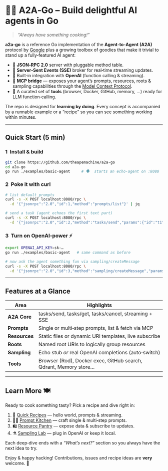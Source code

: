 # 🧑‍🍳 A2A‑Go – Build delightful AI agents in Go  

> *“Always have something cooking!”*

**a2a‑go** is a reference Go implementation of the **Agent‑to‑Agent (A2A)**
protocol by [Google](https://google.github.io/A2A/#/) plus a growing toolbox 
of goodies that make it trivial to stand up a fully‑featured AI agent:

* 🔌 **JSON‑RPC 2.0** server with pluggable method table.
* 📡 **Server‑Sent Events (SSE)** broker for real‑time streaming updates.
* 🧠 Built‑in integration with **OpenAI** (function calling & streaming).
* 📜 **MCP bridge** — exposes your agent’s prompts, resources, roots &
  sampling capabilities through the [Model Context Protocol](https://modelcontextprotocol.io).
* 🔧 A curated set of **tools** (browser, Docker, GitHub, memory, …) ready for
  LLM function‑calling.

The repo is designed for **learning by doing**.  Every concept is accompanied
by a runnable example or a “recipe” so you can see something working within
minutes.

---

## Quick Start (5 min)

### 1  Install & build

```bash
git clone https://github.com/theapemachine/a2a-go
cd a2a-go
go run ./examples/basic-agent     # 🗣️  starts an echo‑agent on :8080
```

### 2  Poke it with curl

```bash
# list default prompts
curl -s -X POST localhost:8080/rpc \
  -d '{"jsonrpc":"2.0","id":1,"method":"prompts/list"}' | jq

# send a task (agent echoes the first text part)
curl -s -X POST localhost:8080/rpc \
  -d '{"jsonrpc":"2.0","id":2,"method":"tasks/send","params":{"id":"t1","message":{"role":"user","parts":[{"type":"text","text":"Hello!"}]}}}' | jq
```

### 3  Turn on OpenAI‑power ⚡️

```bash
export OPENAI_API_KEY=sk‑…
go run ./examples/basic-agent   # same command as before

# now ask the agent something fun via sampling/createMessage
curl -s -X POST localhost:8080/rpc \
  -d '{"jsonrpc":"2.0","id":3,"method":"sampling/createMessage","params":{"systemPrompt":"You are a pirate 🤖☠️","temperature":0.9,"messages":[]}}' | jq
```

---

## Features at a Glance

| Area          | Highlights                                                       |
|---------------|------------------------------------------------------------------|
| **A2A Core**  | tasks/send, tasks/get, tasks/cancel, streaming + SSE             |
| **Prompts**   | Single or multi‑step prompts, list & fetch via MCP               |
| **Resources** | Static files or dynamic URI templates, live subscribe            |
| **Roots**     | Named root URIs to logically group resources                     |
| **Sampling**  | Echo stub *or* real OpenAI completions (auto‑switch)             |
| **Tools**     | Browser (Rod), Docker exec, GitHub search, Qdrant, Memory store… |

---

## Learn More 🍽️

Ready to cook something tasty?  Pick a recipe and dive right in:

1. 🥄 [Quick Recipes](docs/quickstart.md) — hello world, prompts & streaming.
2. 🧑‍🍳 [Prompt Kitchen](docs/prompts.md) — craft single & multi‑step prompts.
3. 🛍️ [Resource Pantry](docs/resources.md) — expose data & subscribe to updates.
4. ⚗️ [Sampling Lab](docs/sampling.md) — plug in OpenAI or keep it local.

Each deep‑dive ends with a *“What’s next?”* section so you always have the next
idea to try.

Enjoy & happy hacking!  Contributions, issues and recipe ideas are **very**
welcome. 💛
